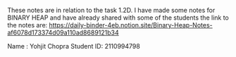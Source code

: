 These notes are in relation to the task 1.2D. I have made some notes for BINARY HEAP and have already shared with some of the students
the link to the notes are: 
https://daily-binder-4eb.notion.site/Binary-Heap-Notes-af6078d173374d09a110ad8689121b34

Name : Yohjit Chopra
Student ID: 2110994798
